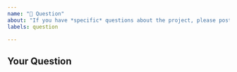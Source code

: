 ```yaml
---
name: "🤨 Question"
about: "If you have *specific* questions about the project, please post them here."
labels: question

---
```

<!--
Thank you for supporting our project 🙌

Before opening a new issue, please make sure that we do not have any duplicates already open. You can ensure this by searching the issue list for this repository. If there is a duplicate, please close your issue and add a comment to the existing issue instead. Also, please, have a look at our FAQs and existing questions before opening a new question.
-->

## Your Question
<!-- Include details about your question. -->
